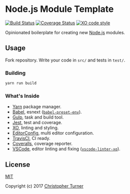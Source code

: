 # Node.js Module Template

[![Build Status](https://travis-ci.org/tur-nr/node-module-template.svg?branch=master)](https://travis-ci.org/tur-nr/node-module-template)
[![Coverage Status](https://coveralls.io/repos/github/tur-nr/node-module-template/badge.svg?branch=master)](https://coveralls.io/github/tur-nr/node-module-template?branch=master)
[![XO code style](https://img.shields.io/badge/code_style-XO-5ed9c7.svg)](https://github.com/sindresorhus/xo)


Opinionated boilerplate for creating new [Node.js](https://nodejs.org/en/) modules.

## Usage

Fork repository. Write your code in `src/` and tests in `test/`.

### Building

```sh
yarn run build
```

### What's Inside

- [Yarn](https://yarnpkg.com) package manager.
- [Babel](https://babeljs.io), esnext ([`babel-preset-env`](https://github.com/babel/babel-preset-env)).
- [Gulp](http://gulpjs.com), task and build tool.
- [Jest](https://facebook.github.io/jest), test and coverage.
- [XO](https://github.com/sindresorhus/xo), linting and styling.
- [EditorConfig](http://editorconfig.org/), multi editor configuration.
- [TravisCI](https://travis-ci.org/), CI ready.
- [Coveralls](https://coveralls.io/), coverage reporter.
- [VSCode](https://code.visualstudio.com/), editor linting and fixing ([`vscode-linter-xo`](https://github.com/SamVerschueren/vscode-linter-xo)).

## License

[MIT](LICENSE)

Copyright (c) 2017 [Christopher Turner](https://github.com/tur-nr)

